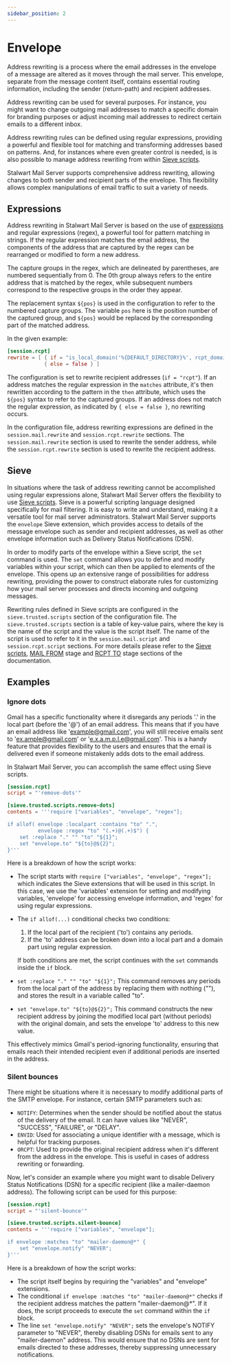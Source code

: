 ```yaml
---
sidebar_position: 2
---
```


# Envelope

Address rewriting is a process where the email addresses in the envelope of a message are altered as it moves through the mail server. This envelope, separate from the message content itself, contains essential routing information, including the sender (return-path) and recipient addresses.

Address rewriting can be used for several purposes. For instance, you might want to change outgoing mail addresses to match a specific domain for branding purposes or adjust incoming mail addresses to redirect certain emails to a different inbox.

Address rewriting rules can be defined using regular expressions, providing a powerful and flexible tool for matching and transforming addresses based on patterns. And, for instances where even greater control is needed, is is also possible to manage address rewriting from within [Sieve scripts](/docs/sieve/overview).

Stalwart Mail Server supports comprehensive address rewriting, allowing changes to both sender and recipient parts of the envelope. This flexibility allows complex manipulations of email traffic to suit a variety of needs. 

## Expressions

Address rewriting in Stalwart Mail Server is based on the use of [expressions](/docs/configuration/expressions/overview) and regular expressions (regex), a powerful tool for pattern matching in strings. If the regular expression matches the email address, the components of the address that are captured by the regex can be rearranged or modified to form a new address.

The capture groups in the regex, which are delineated by parentheses, are numbered sequentially from 0. The 0th group always refers to the entire address that is matched by the regex, while subsequent numbers correspond to the respective groups in the order they appear.

The replacement syntax `${pos}` is used in the configuration to refer to the numbered capture groups. The variable `pos` here is the position number of the captured group, and `${pos}` would be replaced by the corresponding part of the matched address.

In the given example:

```toml
[session.rcpt]
rewrite = [ { if = "is_local_domain('%{DEFAULT_DIRECTORY}%', rcpt_domain) & matches('^([^.]+)\.([^.]+)@(.+)$', rcpt)", then = "$1 + '+' + $2 + '@' + $3" },
            { else = false } ]
```

The configuration is set to rewrite recipient addresses (`if = "rcpt"`). If an address matches the regular expression in the `matches` attribute, it's then rewritten according to the pattern in the `then` attribute, which uses the `${pos}` syntax to refer to the captured groups. If an address does not match the regular expression, as indicated by `{ else = false }`, no rewriting occurs.

In the configuration file, address rewriting expressions are defined in the `session.mail.rewrite` and `session.rcpt.rewrite` sections. The `session.mail.rewrite` section is used to rewrite the sender address, while the `session.rcpt.rewrite` section is used to rewrite the recipient address.

## Sieve

In situations where the task of address rewriting cannot be accomplished using regular expressions alone, Stalwart Mail Server offers the flexibility to use [Sieve scripts](/docs/sieve/overview). Sieve is a powerful scripting language designed specifically for mail filtering. It is easy to write and understand, making it a versatile tool for mail server administrators. Stalwart Mail Server supports the `envelope` Sieve extension, which provides access to details of the message envelope such as sender and recipient addresses, as well as other envelope information such as Delivery Status Notifications (DSN).

In order to modify parts of the envelope within a Sieve script, the `set` command is used. The `set` command allows you to define and modify variables within your script, which can then be applied to elements of the envelope. This opens up an extensive range of possibilities for address rewriting, providing the power to construct elaborate rules for customizing how your mail server processes and directs incoming and outgoing messages.

Rewriting rules defined in Sieve scripts are configured in the `sieve.trusted.scripts` section of the configuration file. The `sieve.trusted.scripts` section is a table of key-value pairs, where the key is the name of the script and the value is the script itself. The name of the script is used to refer to it in the `session.mail.script` and `session.rcpt.script` sections. For more details please refer to the [Sieve scripts](/docs/sieve/overview), [MAIL FROM](/docs/smtp/inbound/mail) stage and [RCPT TO](/docs/smtp/inbound/rcpt) stage sections of the documentation.

## Examples

### Ignore dots

Gmail has a specific functionality where it disregards any periods '.' in the local part (before the '@') of an email address. This means that if you have an email address like 'example@gmail.com', you will still receive emails sent to 'ex.ample@gmail.com' or 'e.x.a.m.p.l.e@gmail.com'. This is a handy feature that provides flexibility to the users and ensures that the email is delivered even if someone mistakenly adds dots to the email address.

In Stalwart Mail Server, you can accomplish the same effect using Sieve scripts. 

```toml
[session.rcpt]
script = "'remove-dots'"

[sieve.trusted.scripts.remove-dots]
contents = '''require ["variables", "envelope", "regex"];

if allof( envelope :localpart :contains "to" ".",
          envelope :regex "to" "(.+)@(.+)$") {
    set :replace "." "" "to" "${1}";
    set "envelope.to" "${to}@${2}";
}'''

```

Here is a breakdown of how the script works:

- The script starts with `require ["variables", "envelope", "regex"];` which indicates the Sieve extensions that will be used in this script. In this case, we use the 'variables' extension for setting and modifying variables, 'envelope' for accessing envelope information, and 'regex' for using regular expressions.

- The `if allof(...)` conditional checks two conditions:
    1. If the local part of the recipient ('to') contains any periods.
    2. If the 'to' address can be broken down into a local part and a domain part using regular expression.

    If both conditions are met, the script continues with the `set` commands inside the `if` block.

- `set :replace "." "" "to" "${1}";` This command removes any periods from the local part of the address by replacing them with nothing (""), and stores the result in a variable called "to".
- `set "envelope.to" "${to}@${2}";` This command constructs the new recipient address by joining the modified local part (without periods) with the original domain, and sets the envelope 'to' address to this new value.

This effectively mimics Gmail's period-ignoring functionality, ensuring that emails reach their intended recipient even if additional periods are inserted in the address.


### Silent bounces

There might be situations where it is necessary to modify additional parts of the SMTP envelope. For instance, certain SMTP parameters such as:

- `NOTIFY`: Determines when the sender should be notified about the status of the delivery of the email. It can have values like "NEVER", "SUCCESS", "FAILURE", or "DELAY".
- `ENVID`: Used for associating a unique identifier with a message, which is helpful for tracking purposes.
- `ORCPT`: Used to provide the original recipient address when it's different from the address in the envelope. This is useful in cases of address rewriting or forwarding.

Now, let's consider an example where you might want to disable Delivery Status Notifications (DSN) for a specific recipient (like a mailer-daemon address). The following script can be used for this purpose:

```toml
[session.rcpt]
script = "'silent-bounce'"

[sieve.trusted.scripts.silent-bounce]
contents = '''require ["variables", "envelope"];

if envelope :matches "to" "mailer-daemon@*" {
    set "envelope.notify" "NEVER";
}'''
```

Here is a breakdown of how the script works:

- The script itself begins by requiring the "variables" and "envelope" extensions.
- The conditional `if envelope :matches "to" "mailer-daemon@*"` checks if the recipient address matches the pattern "mailer-daemon@*". If it does, the script proceeds to execute the `set` command within the `if` block.
- The line `set "envelope.notify" "NEVER";` sets the envelope's NOTIFY parameter to "NEVER", thereby disabling DSNs for emails sent to any "mailer-daemon" address. This would ensure that no DSNs are sent for emails directed to these addresses, thereby suppressing unnecessary notifications.
